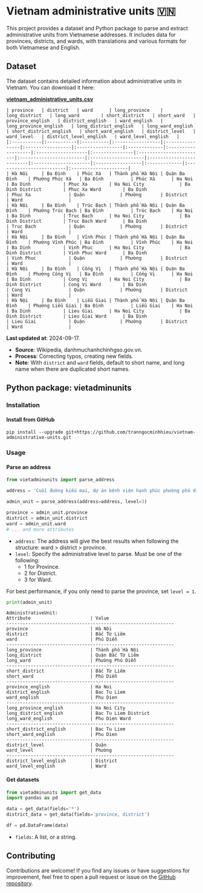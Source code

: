# Vietnam administrative units 🇻🇳

This project provides a dataset and Python package to parse and extract administrative units from Vietnamese addresses. It includes data for provinces, districts, and wards, with translations and various formats for both Vietnamese and English.

## Dataset
The dataset contains detailed information about administrative units in Vietnam. You can download it here:

[**vietnam_administrative_units.csv**](https://github.com/tranngocminhhieu/vietnam-administrative-units/blob/main/data/output/vietnam_administrative_units.csv)

```text
| province   | district   | ward      | long_province    | long_district   | long_ward        | short_district   | short_ward   | province_english   | district_english   | ward_english   | long_province_english   | long_district_english   | long_ward_english   | short_district_english   | short_ward_english   | district_level   | ward_level   | district_level_english   | ward_level_english   |
|:-----------|:-----------|:----------|:-----------------|:----------------|:-----------------|:-----------------|:-------------|:-------------------|:-------------------|:---------------|:------------------------|:------------------------|:--------------------|:-------------------------|:---------------------|:-----------------|:-------------|:-------------------------|:---------------------|
| Hà Nội     | Ba Đình    | Phúc Xá   | Thành phố Hà Nội | Quận Ba Đình    | Phường Phúc Xá   | Ba Đình          | Phúc Xá      | Ha Noi             | Ba Dinh            | Phuc Xa        | Ha Noi City             | Ba Dinh District        | Phuc Xa Ward        | Ba Dinh                  | Phuc Xa              | Quận             | Phường       | District                 | Ward                 |
| Hà Nội     | Ba Đình    | Trúc Bạch | Thành phố Hà Nội | Quận Ba Đình    | Phường Trúc Bạch | Ba Đình          | Trúc Bạch    | Ha Noi             | Ba Dinh            | Truc Bach      | Ha Noi City             | Ba Dinh District        | Truc Bach Ward      | Ba Dinh                  | Truc Bach            | Quận             | Phường       | District                 | Ward                 |
| Hà Nội     | Ba Đình    | Vĩnh Phúc | Thành phố Hà Nội | Quận Ba Đình    | Phường Vĩnh Phúc | Ba Đình          | Vĩnh Phúc    | Ha Noi             | Ba Dinh            | Vinh Phuc      | Ha Noi City             | Ba Dinh District        | Vinh Phuc Ward      | Ba Dinh                  | Vinh Phuc            | Quận             | Phường       | District                 | Ward                 |
| Hà Nội     | Ba Đình    | Cống Vị   | Thành phố Hà Nội | Quận Ba Đình    | Phường Cống Vị   | Ba Đình          | Cống Vị      | Ha Noi             | Ba Dinh            | Cong Vi        | Ha Noi City             | Ba Dinh District        | Cong Vi Ward        | Ba Dinh                  | Cong Vi              | Quận             | Phường       | District                 | Ward                 |
| Hà Nội     | Ba Đình    | Liễu Giai | Thành phố Hà Nội | Quận Ba Đình    | Phường Liễu Giai | Ba Đình          | Liễu Giai    | Ha Noi             | Ba Dinh            | Lieu Giai      | Ha Noi City             | Ba Dinh District        | Lieu Giai Ward      | Ba Dinh                  | Lieu Giai            | Quận             | Phường       | District                 | Ward                 |
```

**Last updated at**: 2024-09-17.

- **Source**: Wikipedia, danhmuchanhchinhgso.gov.vn.
- **Process**: Correcting typos, creating new fields.
- **Note**: With `district` and `ward` fields, default to short name, and long name when there are duplicated short names.

## Python package: vietadminunits

### Installation
#### Install from GitHub
```shell
pip install --upgrade git+https://github.com/tranngocminhhieu/vietnam-administrative-units.git
```

### Usage

#### Parse an address

```python
from vietadminunits import parse_address

address = 'Cuối đường kiều mai, dự án bệnh viện hạnh phúc phường phú diễn quận bắc từ liêm HN'

admin_unit = parse_address(address=address, level=3)

province = admin_unit.province
district = admin_unit.district
ward = admin_unit.ward
# ... and more attributes
```

- `address`: The address will give the best results when following the structure: ward > district > province.
- `level`: Specify the administrative level to parse. Must be one of the following:
  - 1 for Province.
  - 2 for District.
  - 3 for Ward. 

For best performance, if you only need to parse the province, set `level = 1`.

```python
print(admin_unit)
```

```text
AdministrativeUnit:
Attribute                      | Value                         
--------------------------------------------------------------
province                       | Hà Nội                        
district                       | Bắc Từ Liêm                   
ward                           | Phú Diễn                      
--------------------------------------------------------------
long_province                  | Thành phố Hà Nội              
long_district                  | Quận Bắc Từ Liêm              
long_ward                      | Phường Phú Diễn               
--------------------------------------------------------------
short_district                 | Bắc Từ Liêm                   
short_ward                     | Phú Diễn                      
--------------------------------------------------------------
province_english               | Ha Noi                        
district_english               | Bac Tu Liem                   
ward_english                   | Phu Dien                      
--------------------------------------------------------------
long_province_english          | Ha Noi City                   
long_district_english          | Bac Tu Liem District          
long_ward_english              | Phu Dien Ward                 
--------------------------------------------------------------
short_district_english         | Bac Tu Liem                   
short_ward_english             | Phu Dien                      
--------------------------------------------------------------
district_level                 | Quận                          
ward_level                     | Phường                        
--------------------------------------------------------------
district_level_english         | District                      
ward_level_english             | Ward                          
```

#### Get datasets

```python
from vietadminunits import get_data
import pandas as pd

data = get_data(fields='*')
district_data = get_data(fields='province, district')

df = pd.DataFrame(data)
```

- `fields`: A list, or a string.

## Contributing
Contributions are welcome! If you find any issues or have suggestions for improvement, feel free to open a pull request or issue on the [GitHub repository](https://github.com/tranngocminhhieu/vietnam-administrative-units).